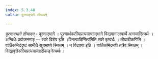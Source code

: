 ```yaml
---
index: 5.3.48
sutra: पूरणाद्भागे तीयादन्

---
```

_पूरणाद्भागे तीयादन्_ - पूरणाद्भागे । पूरणार्थकतीयप्रत्ययान्ताद्भागे विद्यमानात्स्वार्थे अन्स्यादित्यर्थः । अन्विधेः प्रयोजनमाह — स्वरे विशेष इति ।ञ्नित्यादिर्नित्य॑मिति स्वरे इत्यर्थः । तीयादीकगिति । वार्तिकमिदंदृष्टं सामे॑ति सूत्रभाष्ये स्थितम् । न विद्याया इति । वार्तिकमिदमपि तत्रैव स्थितम् । विद्यावृत्तेस्तीयप्रत्ययान्तादीकङ्नेत्यर्थः ।
